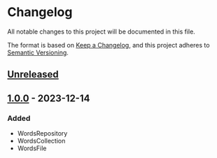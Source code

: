 # Changelog

All notable changes to this project will be documented in this file.

The format is based on [Keep a Changelog](https://keepachangelog.com/en/1.1.0/),
and this project adheres to [Semantic Versioning](https://semver.org/spec/v2.0.0.html).

## [Unreleased]

## [1.0.0] - 2023-12-14

### Added

- WordsRepository
- WordsCollection
- WordsFile

[unreleased]: https://github.com/saleh-rahimzadeh/go-words/compare/v1.0.0...HEAD
[1.0.0]: https://github.com/saleh-rahimzadeh/go-words/releases/tag/v1.0.0
